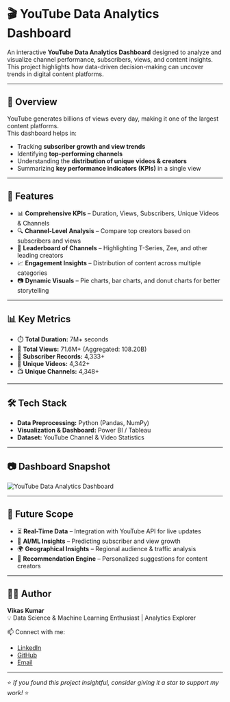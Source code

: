 # 🎬 YouTube Data Analytics Dashboard  

An interactive **YouTube Data Analytics Dashboard** designed to analyze and visualize channel performance, subscribers, views, and content insights.  
This project highlights how data-driven decision-making can uncover trends in digital content platforms.  

---

## 📌 Overview  

YouTube generates billions of views every day, making it one of the largest content platforms.  
This dashboard helps in:  
- Tracking **subscriber growth and view trends**  
- Identifying **top-performing channels**  
- Understanding the **distribution of unique videos & creators**  
- Summarizing **key performance indicators (KPIs)** in a single view  

---

## 🚀 Features  

- 📊 **Comprehensive KPIs** – Duration, Views, Subscribers, Unique Videos & Channels  
- 🔍 **Channel-Level Analysis** – Compare top creators based on subscribers and views  
- 🥇 **Leaderboard of Channels** – Highlighting T-Series, Zee, and other leading creators  
- 📈 **Engagement Insights** – Distribution of content across multiple categories  
- 📷 **Dynamic Visuals** – Pie charts, bar charts, and donut charts for better storytelling  

---

## 📊 Key Metrics  

- ⏱️ **Total Duration:** 7M+ seconds  
- 👀 **Total Views:** 71.6M+ (Aggregated: 108.20B)  
- 👥 **Subscriber Records:** 4,333+  
- 🎥 **Unique Videos:** 4,342+  
- 📺 **Unique Channels:** 4,348+  

---

## 🛠️ Tech Stack  

- **Data Preprocessing:** Python (Pandas, NumPy)  
- **Visualization & Dashboard:** Power BI / Tableau  
- **Dataset:** YouTube Channel & Video Statistics  

---

## 📷 Dashboard Snapshot  

![YouTube Data Analytics Dashboard](./photo_2025-08-24_14-28-03.jpg)  

---

## 🔮 Future Scope  

- ⏳ **Real-Time Data** – Integration with YouTube API for live updates  
- 🤖 **AI/ML Insights** – Predicting subscriber and view growth  
- 🌍 **Geographical Insights** – Regional audience & traffic analysis  
- 🎯 **Recommendation Engine** – Personalized suggestions for content creators  

---

## 👨‍💻 Author  

**Vikas Kumar**  
💡 Data Science & Machine Learning Enthusiast | Analytics Explorer  

📫 Connect with me:  
- [LinkedIn](#)  
- [GitHub](#)  
- [Email](#)  

---

⭐ *If you found this project insightful, consider giving it a star to support my work!* ⭐
